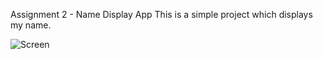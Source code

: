 Assignment 2 - Name Display App
This is a simple project which displays my name.
 
![Screen](https://github.com/DanielOse-Dankyi/rn-assignment2-11240124/assets/173295496/052b741b-1960-4d60-9ccd-8e2b2a172988)
